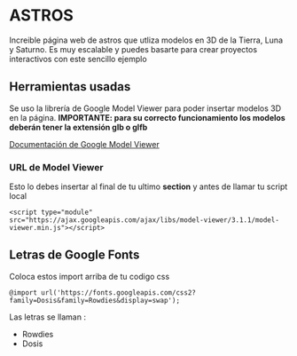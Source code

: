 # ASTROS

Increible página web de astros que utliza modelos en 3D de la Tierra, Luna y Saturno. Es muy escalable y puedes basarte para crear proyectos interactivos con este sencillo ejemplo

## **Herramientas usadas**

Se uso la librería de Google Model Viewer para poder insertar modelos 3D en la página. **IMPORTANTE: para su correcto funcionamiento los modelos deberán tener la extensión glb o glfb**

[Documentación de Google Model Viewer](https://modelviewer.dev)


### URL de Model Viewer

Esto lo debes insertar al final de tu ultimo **section** y antes de llamar tu script local
```
<script type="module" src="https://ajax.googleapis.com/ajax/libs/model-viewer/3.1.1/model-viewer.min.js"></script>
```

## **Letras de Google Fonts**
Coloca estos import arriba de tu codigo css

```
@import url('https://fonts.googleapis.com/css2?family=Dosis&family=Rowdies&display=swap');
```
Las letras se llaman :
- Rowdies
- Dosis